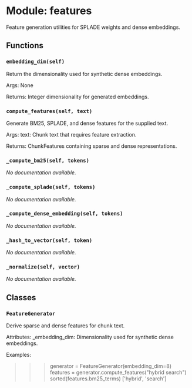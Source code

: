 # Module: features

Feature generation utilities for SPLADE weights and dense embeddings.

## Functions

### `embedding_dim(self)`

Return the dimensionality used for synthetic dense embeddings.

Args:
None

Returns:
Integer dimensionality for generated embeddings.

### `compute_features(self, text)`

Generate BM25, SPLADE, and dense features for the supplied text.

Args:
text: Chunk text that requires feature extraction.

Returns:
ChunkFeatures containing sparse and dense representations.

### `_compute_bm25(self, tokens)`

*No documentation available.*

### `_compute_splade(self, tokens)`

*No documentation available.*

### `_compute_dense_embedding(self, tokens)`

*No documentation available.*

### `_hash_to_vector(self, token)`

*No documentation available.*

### `_normalize(self, vector)`

*No documentation available.*

## Classes

### `FeatureGenerator`

Derive sparse and dense features for chunk text.

Attributes:
_embedding_dim: Dimensionality used for synthetic dense embeddings.

Examples:
>>> generator = FeatureGenerator(embedding_dim=8)
>>> features = generator.compute_features("hybrid search")
>>> sorted(features.bm25_terms)
['hybrid', 'search']
